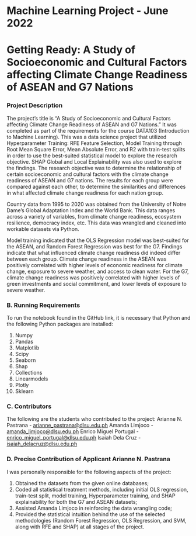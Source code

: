 # Machine Learning Project - June 2022
# Getting Ready: A Study of Socioeconomic and Cultural Factors affecting Climate Change Readiness of ASEAN and G7 Nations

### Project Description
The project’s title is “A Study of Socioeconomic and Cultural Factors affecting Climate Change Readiness of ASEAN and G7 Nations.” It was completed as part of the requirements for the course DATA103 (Introduction to Machine Learning). This was a data science project that utilized Hyperparameter Training: RFE Feature Selection, Model Training through Root Mean Square Error, Mean Absolute Error, and R2 with train-test splits in order to use the best-suited statistical model to explore the research objective. SHAP Global and Local Explainability was also used to explore the findings. The research objective was to determine the relationship of certain socioeconomic and cultural factors with the climate change readiness of ASEAN and G7 nations. The results for each group were compared against each other, to determine the similarities and differences in what affected climate change readiness for each nation group.

Country data from 1995 to 2020 was obtained from the University of Notre Dame’s Global Adaptation Index and the World Bank. This data ranges across a variety of variables, from climate change readiness, ecosystem resilience, democracy index, etc. This data was wrangled and cleaned into workable datasets via Python. 

Model training indicated that the OLS Regression model was best-suited for the ASEAN, and Random Forest Regression was best for the G7. Findings indicate that what influenced climate change readiness did indeed differ between each group. Climate change readiness in the ASEAN was positively correlated with higher levels of economic readiness for climate change, exposure to severe weather, and access to clean water. For the G7, climate change readiness was positively correlated with higher levels of green investments and social commitment, and lower levels of exposure to severe weather. 


### B. Running Requirements
To run the notebook found in the GitHub link, it is necessary that Python and the following Python packages are installed:
1. Numpy
2. Pandas
3. Matplotlib
4. Scipy
5. Seaborn
6. Shap
7. Collections
8. Linearmodels
9. Plotly
10. Sklearn


### C. Contributors
The following are the students who contributed to the project:
Arianne N. Pastrana - arianne_pastrana@dlsu.edu.ph 
Amanda Limjoco - amanda_limjoco@dlsu.edu.ph 
Enrico Miguel Portugal - enrico_miguel_portugal@dlsu.edu.ph 
Isaiah Dela Cruz - isaiah_delacruz@dlsu.edu.ph 


### D.  Precise Contribution of Applicant Arianne N. Pastrana
I was personally responsible for the following aspects of the project:
1. Obtained the datasets from the given online databases;
2. Coded all statistical treatment methods, including initial OLS regression, train-test split, model training, Hyperparameter training, and SHAP explainability for both the G7 and ASEAN datasets;
3. Assisted Amanda Limjoco in reinforcing the data wrangling code;
4. Provided the statistical intuition behind the use of the selected methodologies (Random Forest Regression, OLS Regression, and SVM, along with RFE and SHAP) at all stages of the project.
 

